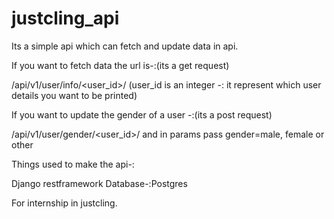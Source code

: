 # justcling_api
Its a simple api which can fetch and update data in api.

If you want to fetch data the url is-:(its a get request)

/api/v1/user/info/<user_id>/
(user_id is an integer -: it represent which user details you want to be printed)

If you want to update the gender of a user -:(its a post request)

/api/v1/user/gender/<user_id>/
and in params pass gender=male, female or other


Things used to make the api-:

Django restframework
Database-:Postgres

For internship in justcling.

